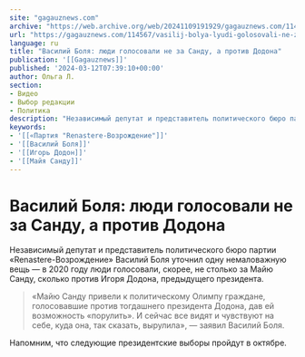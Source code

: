 ```yaml
---
site: "gagauznews.com"
archive: "https://web.archive.org/web/20241109191929/gagauznews.com/114567/vasilij-bolya-lyudi-golosovali-ne-za-sandu-a-protiv-dodona.html"
url: "https://gagauznews.com/114567/vasilij-bolya-lyudi-golosovali-ne-za-sandu-a-protiv-dodona.html"
language: ru
title: "Василий Боля: люди голосовали не за Санду, а против Додона"
publication: '[[Gagauznews]]'
published: '2024-03-12T07:39:10+00:00'
author: Ольга Л.
section:
- Видео
- Выбор редакции
- Политика
description: "Независимый депутат и представитель политического бюро партии «Renastere-Возрождение» Василий Боля уточнил одну немаловажную вещь — в 2020 году люди голосовали, скорее, не столько за Майю Санду, сколько против Игоря Додона, предыдущего президента. «Майю Санду привели к политическому Олимпу граждане, голосовавшие против тогдашнего президента Додона, дав ей возможность «порулить». И сейчас все видят и чувствуют на себе, куда она, так сказать, вырулила», — заявил Василий Боля. Напомним, что следующие президентские выборы пройдут в октябре."
keywords:
- '[[«Партия "Renastere-Возрождение"]]'
- '[[Василий Боля]]'
- '[[Игорь Додон]]'
- '[[Майя Санду]]'
---
```


# Василий Боля: люди голосовали не за Санду, а против Додона

Независимый депутат и представитель политического бюро партии «Renastere-Возрождение» Василий Боля уточнил одну немаловажную вещь — в 2020 году люди голосовали, скорее, не столько за Майю Санду, сколько против Игоря Додона, предыдущего президента.

> «Майю Санду привели к политическому Олимпу граждане, голосовавшие против тогдашнего президента Додона, дав ей возможность «порулить». И сейчас все видят и чувствуют на себе, куда она, так сказать, вырулила», — заявил Василий Боля.

Напомним, что следующие президентские выборы пройдут в октябре.